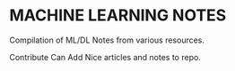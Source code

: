 # MACHINE LEARNING NOTES

Compilation of ML/DL Notes from various resources.

Contribute
Can Add Nice articles and notes to repo.
